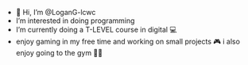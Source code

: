 - 👋 Hi, I’m @LoganG-lcwc
-  I’m interested in doing programming 
-  I’m currently doing a T-LEVEL course in digital 💻
-  enjoy gaming in my free time and working on small projects 🎮
  i also enjoy going to the gym 🏋️‍♂️

<!---
LoganG-lcwc/LoganG-lcwc is a ✨ special ✨ repository because its `README.md` (this file) appears on your GitHub profile.
You can click the Preview link to take a look at your changes.
--->
